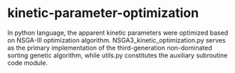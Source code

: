 # kinetic-parameter-optimization
In python language, the apparent kinetic parameters were optimized based on NSGA-III optimization algorithm.
NSGA3_kinetic_optimization.py serves as the primary implementation of the third-generation non-dominated sorting genetic algorithm, while utils.py constitutes the auxiliary subroutine code module.
